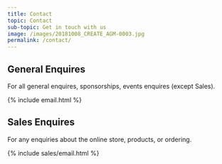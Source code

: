 ```yaml
---
title: Contact
topic: Contact
sub-topic: Get in touch with us
image: /images/20181008_CREATE_AGM-0003.jpg
permalink: /contact/
---
```


## General Enquires

For all general enquires, sponsorships, events enquires (except Sales).

{% include email.html %}

## Sales Enquires

For any enquiries about the online store, products, or ordering.

{% include sales/email.html %}
